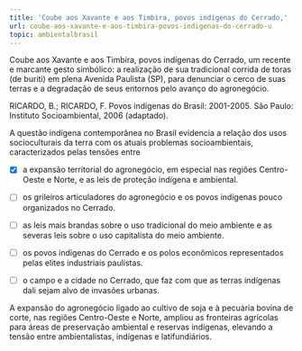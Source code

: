 ```yaml
---
title: 'Coube aos Xavante e aos Timbira, povos indígenas do Cerrado,'
url: coube-aos-xavante-e-aos-timbira-povos-indigenas-do-cerrado-u
topic: ambientalbrasil
---
```



Coube aos Xavante e aos Timbira, povos indígenas do Cerrado, um recente e marcante gesto simbólico: a realização de sua tradicional corrida de toras (de buriti) em plena Avenida Paulista (SP), para denunciar o cerco de suas terras e a degradação de seus entornos pelo avanço do agronegócio.

RICARDO, B.; RICARDO, F. Povos indígenas do Brasil: 2001-2005. São Paulo: Instituto Socioambiental, 2006 (adaptado).

A questão indígena contemporânea no Brasil evidencia a relação dos usos socioculturais da terra com os atuais problemas socioambientais, caracterizados pelas tensões entre



- [x] a expansão territorial do agronegócio, em especial nas regiões Centro-Oeste e Norte, e as leis de proteção indígena e ambiental.
- [ ] os grileiros articuladores do agronegócio e os povos indígenas pouco organizados no Cerrado.
- [ ] as leis mais brandas sobre o uso tradicional do meio ambiente e as severas leis sobre o uso capitalista do meio ambiente.
- [ ] os povos indígenas do Cerrado e os polos econômicos representados pelas elites industriais paulistas.
- [ ] o campo e a cidade no Cerrado, que faz com que as terras indígenas dali sejam alvo de invasões urbanas.


A expansão do agronegócio ligado ao cultivo de soja e à pecuária bovina de corte, nas regiões Centro-Oeste e Norte, ampliou as fronteiras agrícolas para áreas de preservação ambiental e reservas indígenas, elevando a tensão entre ambientalistas, indígenas e latifundiários.
